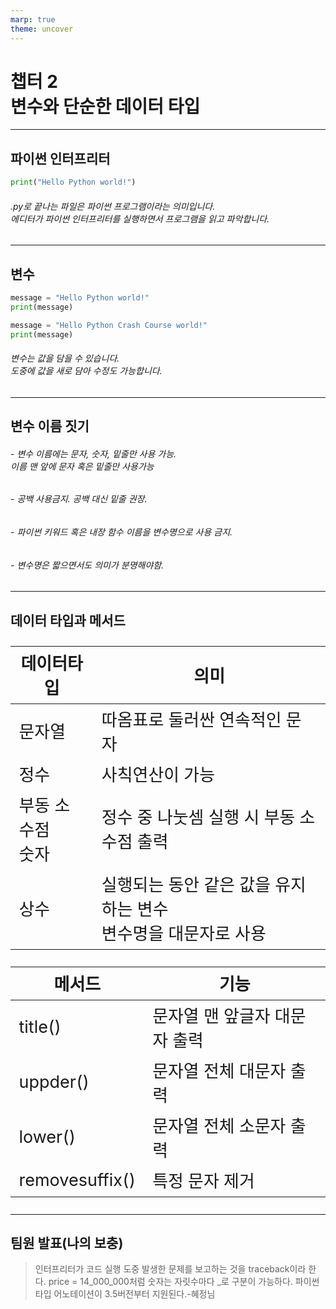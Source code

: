 ```yaml
---
marp: true
theme: uncover
---
```

# **챕터 2 <br>변수와 단순한 데이터 타입**
---
## **파이썬 인터프리터**

```python
print("Hello Python world!")
```
###### .py로 끝나는 파일은 파이썬 프로그램이라는 의미입니다.<br>에디터가 파이썬 인터프리터를 실행하면서 프로그램을 읽고 파악합니다.
---
## **변수**
```python
message = "Hello Python world!"
print(message)

message = "Hello Python Crash Course world!"
print(message)
```
###### 변수는 값을 담을 수 있습니다.<br>도중에 값을 새로 담아 수정도 가능합니다.
---
## **변수 이름 짓기**
###### - 변수 이름에는 문자, 숫자, 밑줄만 사용 가능.<br> 이름 맨 앞에 문자 혹은 밑줄만 사용가능
###### - 공백 사용금지. 공백 대신 밑줄 권장.
###### - 파이썬 키워드 혹은 내장 함수 이름을 변수명으로 사용 금지.
###### - 변수명은 짧으면서도 의미가 분명해야함.
---
<style scoped>
    table{
        font-size: 27px;
    }
</style>

## **데이터 타입과 메서드**
| 데이터타입 | 의미 |
|---|---|
| 문자열 | 따옴표로 둘러싼 연속적인 문자 |
| 정수 | 사칙연산이 가능 |
| 부동 소수점<br>숫자 | 정수 중 나눗셈 실행 시 부동 소수점 출력 |
| 상수 | 실행되는 동안 같은 값을 유지하는 변수<br>변수명을 대문자로 사용 |

| 메서드 | 기능 |
|---|---|
| title() | 문자열 맨 앞글자 대문자 출력 |
| uppder() | 문자열 전체 대문자 출력 |
| lower() | 문자열 전체 소문자 출력 |
| removesuffix() | 특정 문자 제거 |
---
## **팀원 발표(나의 보충)**
>인터프리터가 코드 실행 도중 발생한 문제를 보고하는 것을 traceback이라 한다.
>price = 14_000_000처럼 숫자는 자릿수마다 _로 구분이 가능하다. 
> 파이썬 타입 어노테이션이 3.5버전부터 지원된다.-혜정님
